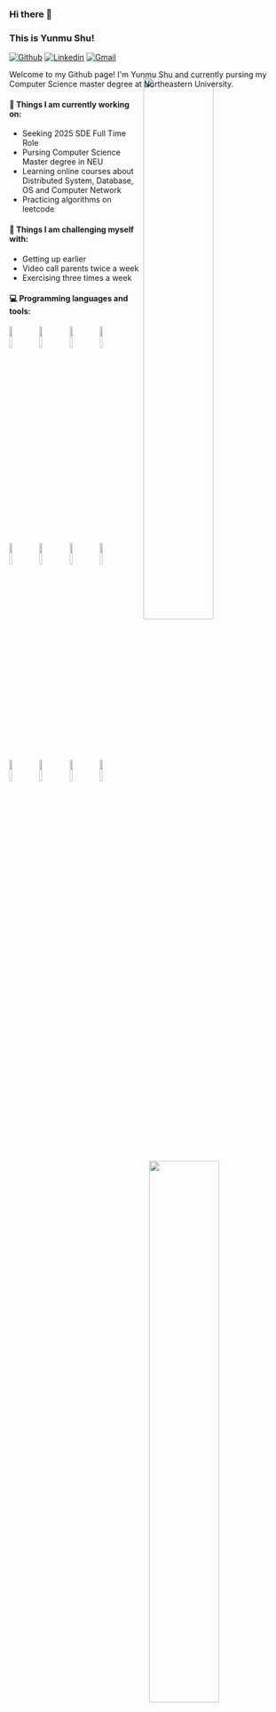 ### Hi there 👋 
### This is Yunmu Shu!

[![Github](https://img.shields.io/badge/-Github-000?style=flat&logo=Github&logoColor=white)](https://github.com/Bobbyshu)
[![Linkedin](https://img.shields.io/badge/-LinkedIn-blue?style=flat&logo=Linkedin&logoColor=white)](https://www.linkedin.com/in/bobbyshu/)
[![Gmail](https://img.shields.io/badge/-Gmail-c14438?style=flat&logo=Gmail&logoColor=white)](mailto:bobbyshu0824@gmail.com)

Welcome to my Github page! I'm Yunmu Shu and currently pursing my Computer Science master degree at Northeastern University.
<img width="50%" align="right" style="margin-top: -20px; margin-right: 10px;" src="https://github-readme-stats.vercel.app/api/top-langs?username=Bobbyshu&&layout=compact&hide_border=true&langs_count=10" />

#### 🌱 Things I am currently working on: 
- Seeking 2025 SDE Full Time Role
- Pursing Computer Science Master degree in NEU
- Learning online courses about Distributed System, Database, OS and Computer Network
- Practicing algorithms on leetcode

#### :muscle: Things I am challenging myself with:
- Getting up earlier
- Video call parents twice a week
- Exercising three times a week
#### :computer: Programming languages and tools: 
<p>
	<img width="50%" align="right" src="https://github-readme-stats.vercel.app/api?username=Bobbyshu&show_icons=true&hide_border=true" />

<code><img width="10%" src="https://www.vectorlogo.zone/logos/java/java-ar21~bgwhite.svg"></code>
<code><img width="10%" src="https://www.vectorlogo.zone/logos/golang/golang-ar21~bgwhite.svg"></code>
<code><img width="10%" src="https://www.vectorlogo.zone/logos/javascript/javascript-ar21~bgwhite.svg"></code>
<code><img width="10%" src="https://www.vectorlogo.zone/logos/python/python-ar21~bgwhite.svg"></code>
<br />
<code><img width="10%" src="https://www.vectorlogo.zone/logos/springio/springio-ar21~bgwhite.svg"></code>
<code><img width="10%" src="https://www.vectorlogo.zone/logos/mysql/mysql-ar21~bgwhite.svg"></code>
<code><img width="10%" src="https://www.vectorlogo.zone/logos/redis/redis-ar21~bgwhite.svg"></code>
<code><img width="10%" src="https://www.vectorlogo.zone/logos/reactjs/reactjs-ar21~bgwhite.svg"></code>
<br />
<code><img width="10%" src="https://www.vectorlogo.zone/logos/linux/linux-ar21~bgwhite.svg"></code>
<code><img width="10%" src="https://www.vectorlogo.zone/logos/git-scm/git-scm-ar21~bgwhite.svg"></code>
<code><img width="10%" src="https://www.vectorlogo.zone/logos/docker/docker-ar21~bgwhite.svg"></code>
<code><img width="10%" src="https://www.vectorlogo.zone/logos/amazon_aws/amazon_aws-ar21~bgwhite.svg"></code>
</p>
